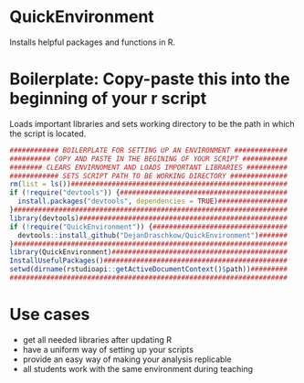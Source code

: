 # QuickEnvironment
Installs helpful packages and functions in R.

# Boilerplate: Copy-paste this into the beginning of your r script
Loads important libraries and sets working directory to be the path in which the script is located.

```r
############ BOILERPLATE FOR SETTING UP AN ENVIRONMENT ############# 
########## COPY AND PASTE IN THE BEGINING OF YOUR SCRIPT ###########
######## CLEARS ENVIRNOMENT AND LOADS IMPORTANT LIBRARIES ##########
############ SETS SCRIPT PATH TO BE WORKING DIRECTORY ############## 
rm(list = ls())#####################################################
if (!require("devtools")) {#########################################
  install.packages("devtools", dependencies = TRUE)#################
}###################################################################
library(devtools)###################################################
if (!require("QuickEnvironment")) {#################################
  devtools::install_github("DejanDraschkow/QuickEnvironment")####### 
}###################################################################
library(QuickEnvironment)###########################################
InstallUsefulPackages()#############################################
setwd(dirname(rstudioapi::getActiveDocumentContext()$path))#########
####################################################################
```

# Use cases
- get all needed libraries after updating R
- have a uniform way of setting up your scripts
- provide an easy way of making your analysis replicable
- all students work with the same environment during teaching
